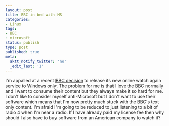 ```yaml
---
layout: post
title: BBC in bed with MS
categories:
- Linux
tags:
- BBC
- microsoft
status: publish
type: post
published: true
meta:
  aktt_notify_twitter: 'no'
  _edit_last: '1'
---
```

I'm appalled at a recent <a href="http://slashdot.org/articles/07/06/26/155214.shtml">BBC decision</a> to release its new online watch again service to Windows only. The problem for me is that I love the BBC normally and I want to consume their content but they always make it so hard for me. I don't like to consider myself anti-Microsoft but I don't want to use their software which means that I'm now pretty much stuck with the BBC's text only content. I'm afraid I'm going to be reduced to just listening to a bit of radio 4 when I'm near a radio. If I have already paid my license fee then why should I also have to buy software from an American company to watch it?
